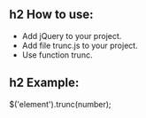 h2 How to use:
-----------------------------------

* Add jQuery to your project.
* Add file trunc.js to your project.
* Use function trunc.

h2 Example:
-----------------------------------

$('element').trunc(number);

